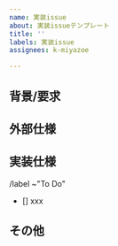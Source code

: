 ```yaml
---
name: 実装issue
about: 実装issueテンプレート
title: ''
labels: 実装issue
assignees: k-miyazoe

---
```


## 背景/要求
<!-- ユーザの要求はなにか。なぜその要求が生まれたのか？ -->

## 外部仕様
<!-- ユーザの操作に対してどのような振る舞いをするか -->

## 実装仕様

<!-- 実装における特記すべき仕様があれば記載する（画面設計の図があれば図も記載する） -->


/label ~"To Do"
- [] xxx

## その他
